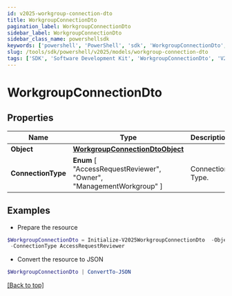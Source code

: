 ```yaml
---
id: v2025-workgroup-connection-dto
title: WorkgroupConnectionDto
pagination_label: WorkgroupConnectionDto
sidebar_label: WorkgroupConnectionDto
sidebar_class_name: powershellsdk
keywords: ['powershell', 'PowerShell', 'sdk', 'WorkgroupConnectionDto', 'V2025WorkgroupConnectionDto'] 
slug: /tools/sdk/powershell/v2025/models/workgroup-connection-dto
tags: ['SDK', 'Software Development Kit', 'WorkgroupConnectionDto', 'V2025WorkgroupConnectionDto']
---
```



# WorkgroupConnectionDto

## Properties

Name | Type | Description | Notes
------------ | ------------- | ------------- | -------------
**Object** | [**WorkgroupConnectionDtoObject**](workgroup-connection-dto-object) |  | [optional] 
**ConnectionType** |  **Enum** [  "AccessRequestReviewer",    "Owner",    "ManagementWorkgroup" ] | Connection Type. | [optional] 

## Examples

- Prepare the resource
```powershell
$WorkgroupConnectionDto = Initialize-V2025WorkgroupConnectionDto  -Object null `
 -ConnectionType AccessRequestReviewer
```

- Convert the resource to JSON
```powershell
$WorkgroupConnectionDto | ConvertTo-JSON
```


[[Back to top]](#) 

